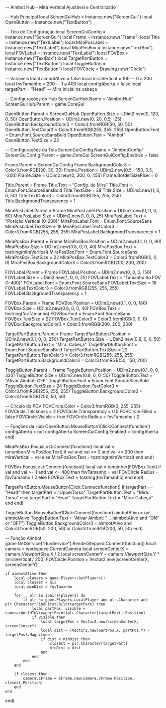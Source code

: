 -- Aimbot Hub - Mira Vertical Ajustável e Centralizado

-- Hub Principal
local ScreenGuiHub = Instance.new("ScreenGui")
local OpenButton = Instance.new("TextButton")

-- Tela de Configuração
local ScreenGuiConfig = Instance.new("ScreenGui")
local Frame = Instance.new("Frame")
local Title = Instance.new("TextLabel")
local MiraPosLabel = Instance.new("TextLabel")
local MiraPosBox = Instance.new("TextBox")
local FOVLabel = Instance.new("TextLabel")
local FOVBox = Instance.new("TextBox")
local TargetPartButton = Instance.new("TextButton")
local ToggleButton = Instance.new("TextButton")
local FOVCircle = Drawing.new("Circle")

-- Variáveis
local aimbotAtivo = false
local miraVertical = 100 -- 0 a 200
local fovTamanho = 200 -- 1 a 400
local configAberta = false
local targetPart = "Head" -- Mira inicial na cabeça

-- Configurações do Hub
ScreenGuiHub.Name = "AimbotHub"
ScreenGuiHub.Parent = game.CoreGui

OpenButton.Parent = ScreenGuiHub
OpenButton.Size = UDim2.new(0, 120, 0, 50)
OpenButton.Position = UDim2.new(0, 20, 0.5, -25)
OpenButton.BackgroundColor3 = Color3.fromRGB(50, 50, 50)
OpenButton.TextColor3 = Color3.fromRGB(255, 255, 255)
OpenButton.Font = Enum.Font.SourceSansBold
OpenButton.Text = "Aimbot"
OpenButton.TextSize = 22

-- Configurações da Tela
ScreenGuiConfig.Name = "AimbotConfig"
ScreenGuiConfig.Parent = game.CoreGui
ScreenGuiConfig.Enabled = false

Frame.Parent = ScreenGuiConfig
Frame.BackgroundColor3 = Color3.fromRGB(30, 30, 30)
Frame.Position = UDim2.new(0.5, -150, 0.5, -200)
Frame.Size = UDim2.new(0, 300, 0, 450)
Frame.BorderSizePixel = 0

Title.Parent = Frame
Title.Text = "Config. de Mira"
Title.Font = Enum.Font.SourceSansBold
Title.TextSize = 28
Title.Size = UDim2.new(1, 0, 0, 50)
Title.TextColor3 = Color3.fromRGB(255, 255, 255)
Title.BackgroundTransparency = 1

MiraPosLabel.Parent = Frame
MiraPosLabel.Position = UDim2.new(0, 0, 0, 60)
MiraPosLabel.Size = UDim2.new(1, 0, 0, 25)
MiraPosLabel.Text = "Posição Vertical (0-200)"
MiraPosLabel.Font = Enum.Font.SourceSans
MiraPosLabel.TextSize = 18
MiraPosLabel.TextColor3 = Color3.fromRGB(255, 255, 255)
MiraPosLabel.BackgroundTransparency = 1

MiraPosBox.Parent = Frame
MiraPosBox.Position = UDim2.new(0.1, 0, 0, 90)
MiraPosBox.Size = UDim2.new(0.8, 0, 0, 40)
MiraPosBox.Text = tostring(miraVertical)
MiraPosBox.Font = Enum.Font.SourceSans
MiraPosBox.TextSize = 22
MiraPosBox.TextColor3 = Color3.fromRGB(0, 0, 0)
MiraPosBox.BackgroundColor3 = Color3.fromRGB(200, 200, 200)

FOVLabel.Parent = Frame
FOVLabel.Position = UDim2.new(0, 0, 0, 150)
FOVLabel.Size = UDim2.new(1, 0, 0, 25)
FOVLabel.Text = "Tamanho do FOV (1-400)"
FOVLabel.Font = Enum.Font.SourceSans
FOVLabel.TextSize = 18
FOVLabel.TextColor3 = Color3.fromRGB(255, 255, 255)
FOVLabel.BackgroundTransparency = 1

FOVBox.Parent = Frame
FOVBox.Position = UDim2.new(0.1, 0, 0, 180)
FOVBox.Size = UDim2.new(0.8, 0, 0, 40)
FOVBox.Text = tostring(fovTamanho)
FOVBox.Font = Enum.Font.SourceSans
FOVBox.TextSize = 22
FOVBox.TextColor3 = Color3.fromRGB(0, 0, 0)
FOVBox.BackgroundColor3 = Color3.fromRGB(200, 200, 200)

TargetPartButton.Parent = Frame
TargetPartButton.Position = UDim2.new(0.1, 0, 0, 250)
TargetPartButton.Size = UDim2.new(0.8, 0, 0, 50)
TargetPartButton.Text = "Mira: Cabeça"
TargetPartButton.Font = Enum.Font.SourceSansBold
TargetPartButton.TextSize = 22
TargetPartButton.TextColor3 = Color3.fromRGB(255, 255, 255)
TargetPartButton.BackgroundColor3 = Color3.fromRGB(50, 150, 200)

ToggleButton.Parent = Frame
ToggleButton.Position = UDim2.new(0.1, 0, 0, 320)
ToggleButton.Size = UDim2.new(0.8, 0, 0, 50)
ToggleButton.Text = "Ativar Aimbot: OFF"
ToggleButton.Font = Enum.Font.SourceSansBold
ToggleButton.TextSize = 24
ToggleButton.TextColor3 = Color3.fromRGB(255, 255, 255)
ToggleButton.BackgroundColor3 = Color3.fromRGB(200, 50, 50)

-- Círculo do FOV
FOVCircle.Color = Color3.fromRGB(0, 255, 255)
FOVCircle.Thickness = 2
FOVCircle.Transparency = 0.5
FOVCircle.Filled = false
FOVCircle.Visible = true
FOVCircle.Radius = fovTamanho / 2

-- Funções da Hub
OpenButton.MouseButton1Click:Connect(function()
    configAberta = not configAberta
    ScreenGuiConfig.Enabled = configAberta
end)

MiraPosBox.FocusLost:Connect(function()
    local val = tonumber(MiraPosBox.Text)
    if val and val >= 0 and val <= 200 then
        miraVertical = val
    else
        MiraPosBox.Text = tostring(miraVertical)
    end
end)

FOVBox.FocusLost:Connect(function()
    local val = tonumber(FOVBox.Text)
    if val and val >= 1 and val <= 400 then
        fovTamanho = val
        FOVCircle.Radius = fovTamanho / 2
    else
        FOVBox.Text = tostring(fovTamanho)
    end
end)

TargetPartButton.MouseButton1Click:Connect(function()
    if targetPart == "Head" then
        targetPart = "UpperTorso"
        TargetPartButton.Text = "Mira: Torso"
    else
        targetPart = "Head"
        TargetPartButton.Text = "Mira: Cabeça"
    end
end)

ToggleButton.MouseButton1Click:Connect(function()
    aimbotAtivo = not aimbotAtivo
    ToggleButton.Text = "Ativar Aimbot: " .. (aimbotAtivo and "ON" or "OFF")
    ToggleButton.BackgroundColor3 = aimbotAtivo and Color3.fromRGB(50, 200, 50) or Color3.fromRGB(200, 50, 50)
end)

-- Função Aimbot
game:GetService("RunService").RenderStepped:Connect(function()
    local camera = workspace.CurrentCamera
    local screenCenterX = camera.ViewportSize.X / 2
    local screenCenterY = camera.ViewportSize.Y * (miraVertical / 200)
    FOVCircle.Position = Vector2.new(screenCenterX, screenCenterY)

    if aimbotAtivo then
        local players = game.Players:GetPlayers()
        local closest = nil
        local minDist = fovTamanho

        for _, plr in ipairs(players) do
            if plr ~= game.Players.LocalPlayer and plr.Character and plr.Character:FindFirstChild(targetPart) then
                local partPos, visible = camera:WorldToViewportPoint(plr.Character[targetPart].Position)
                if visible then
                    local targetPos = Vector2.new(screenCenterX, screenCenterY)
                    local dist = (Vector2.new(partPos.X, partPos.Y) - targetPos).Magnitude
                    if dist < minDist then
                        closest = plr.Character[targetPart]
                        minDist = dist
                    end
                end
            end
        end

        if closest then
            camera.CFrame = CFrame.new(camera.CFrame.Position, closest.Position)
        end
    end
end)

